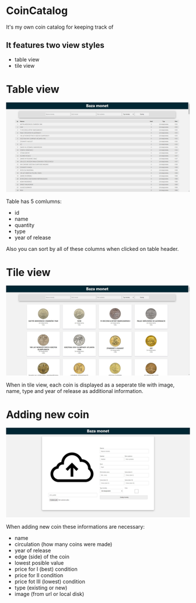 # CoinCatalog
It's my own coin catalog for keeping track of 


## It features two view styles
- table view
- tile view

# Table view
![table view](https://github.com/loudsheep/CoinCatalog/blob/master/assets/screen1.jpg)

Table has 5 comlumns:
- id
- name
- quantity
- type
- year of release

Also you can sort by all of these columns when clicked on table header.

# Tile view
![tile view](https://github.com/loudsheep/CoinCatalog/blob/master/assets/screen3.jpg)

When in tile view, each coin is displayed as a seperate tile with image, name, type and year of release as additional information.

# Adding new coin
![adding coin](https://github.com/loudsheep/CoinCatalog/blob/master/assets/screen2.jpg)

When adding new coin these informations are necessary:
- name
- circulation (how many coins were made)
- year of release
- edge (side) of the coin
- lowest posible value
- price for I (best) condition
- price for II condition
- price fot III (lowest) condition
- type (existing or new)
- image (from url or local disk)
